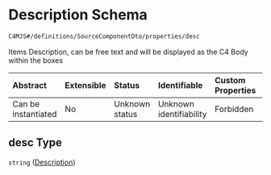 # Description Schema

```txt
C4MJS#/definitions/SourceComponentDto/properties/desc
```

Items Description, can be free text and will be displayed as the C4 Body within the boxes

| Abstract            | Extensible | Status         | Identifiable            | Custom Properties | Additional Properties | Access Restrictions | Defined In                                                                            |
| :------------------ | :--------- | :------------- | :---------------------- | :---------------- | :-------------------- | :------------------ | :------------------------------------------------------------------------------------ |
| Can be instantiated | No         | Unknown status | Unknown identifiability | Forbidden         | Allowed               | none                | [source-workspace.schema.json\*](source-workspace.schema.json "open original schema") |

## desc Type

`string` ([Description](source-workspace-definitions-component-properties-description.md))
